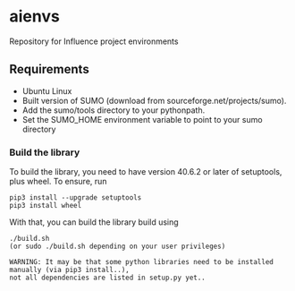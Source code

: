 # aienvs
Repository for Influence project environments

## Requirements
* Ubuntu Linux
* Built version of SUMO (download from sourceforge.net/projects/sumo).
* Add the sumo/tools directory to your pythonpath.
* Set the SUMO_HOME environment variable to point to your sumo directory

### Build the library ###
To build the library, you need to have version 40.6.2 or later of setuptools, plus wheel. To ensure, run
```
pip3 install --upgrade setuptools
pip3 install wheel
```


With that, you can build the library build using
```
./build.sh
(or sudo ./build.sh depending on your user privileges)

WARNING: It may be that some python libraries need to be installed manually (via pip3 install..),
not all dependencies are listed in setup.py yet..
